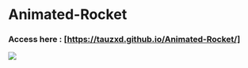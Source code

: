 # Animated-Rocket

### Access here : [https://tauzxd.github.io/Animated-Rocket/]

<img src="https://i.imgur.com/vVfzhMq.gif"/>

